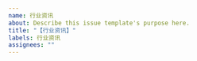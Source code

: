```yaml
---
name: 行业资讯
about: Describe this issue template's purpose here.
title: "【行业资讯】"
labels: 行业资讯
assignees: ""
---
```


